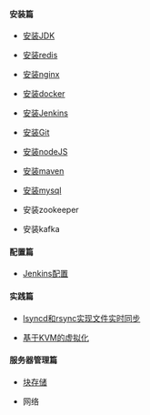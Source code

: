 <!-- docs/_sidebar.md -->

#### 		 安装篇

- [安装JDK](linux/java)

- [安装redis](linux/安装redis)

- [安装nginx](linux/安装nginx)

- [安装docker](linux/安装docker)

- [安装Jenkins](linux/安装Jenkins)

- [安装Git](linux/安装Git)

- [安装nodeJS](linux/安装nodeJS)

- [安装maven](linux/安装maven)

- [安装mysql](linux/安装mysql)

- 安装zookeeper

- 安装kafka

#### **配置篇**

- [Jenkins配置](配置篇章/Jenkins配置)

#### **实践篇**

- [lsyncd和rsync实现文件实时同步](实践篇/lsyncd和rsync实现文件实时同步)

- [基于KVM的虚拟化](实践篇/基于KVM的虚拟化)

#### 服务器管理篇

- [块存储](linux/磁盘存储)

- 网络
